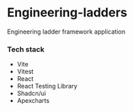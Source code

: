# Engineering-ladders
Engineering ladder framework application

### Tech stack
- Vite
- Vitest
- React
- React Testing Library
- Shadcn/ui
- Apexcharts